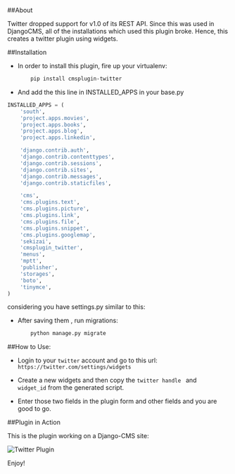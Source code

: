 ##About


Twitter dropped support for v1.0 of its REST API. Since this was used in DjangoCMS, all of the installations which used this plugin broke.
Hence, this creates a twitter plugin using widgets.


##Installation

- In order to install this plugin, fire up your virtualenv:

	```bash
		pip install cmsplugin-twitter
	```

- And add the this line in INSTALLED_APPS in your base.py
```python
INSTALLED_APPS = (
    'south',
    'project.apps.movies',
    'project.apps.books',
    'project.apps.blog',
    'project.apps.linkedin',

    'django.contrib.auth',
    'django.contrib.contenttypes',
    'django.contrib.sessions',
    'django.contrib.sites',
    'django.contrib.messages',
    'django.contrib.staticfiles',

    'cms',
    'cms.plugins.text',
    'cms.plugins.picture',
    'cms.plugins.link',
    'cms.plugins.file',
    'cms.plugins.snippet',
    'cms.plugins.googlemap',
    'sekizai',
    'cmsplugin_twitter',
    'menus',
    'mptt',
    'publisher',
    'storages',
    'boto',
    'tinymce',
)
```
considering you have settings.py similar to this:

- After saving them , run migrations:

	```bash
		python manage.py migrate
	```

##How to Use:

- Login to your `twitter` account and go to this url: `https://twitter.com/settings/widgets`

- Create a new widgets and then copy the `twitter handle ` and ` widget_id` from the generated script.

- Enter those two fields in the plugin form and other fields and you are good to go.


##Plugin in Action


This is the plugin working on a Django-CMS site:

![Twitter Plugin](twitter.png)

Enjoy!

